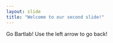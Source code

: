 ```yaml
---
layout: slide
title: "Welcome to our second slide!"
---
```

Go Bartlab!
Use the left arrow to go back!
